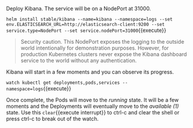 Deploy Kibana. The service will be on a NodePort at 31000.

`helm install stable/kibana --name=kibana --namespace=logs --set env.ELASTICSEARCH_URL=http://elasticsearch-client:9200 --set service.type=NodePort --set service.nodePort=31000`{{execute}}

> Security caution. This NodePort exposes the logging to the outside world intentionally for demonstration purposes. However, for production Kubernetes clusters never expose the Kibana dashboard service to the world without any authentication.

Kibana will start in a few moments and you can observe its progress.

`watch kubectl get deployments,pods,services --namespace=logs`{{execute}}

Once complete, the Pods will move to the _running_ state. It will be a few moments and the Deployments will eventually move to the _available (1)_ state. Use this ```clear```{{execute interrupt}} to ctrl-c and clear the shell or press ctrl-c to break out of the watch.
